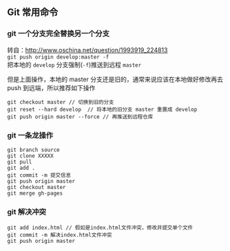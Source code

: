 ## Git 常用命令
### git 一个分支完全替换另一个分支
转自：http://www.oschina.net/question/1993919_224813   
`git push origin develop:master -f `   
把本地的 `develop` 分支强制(`-f`)推送到远程 `master`   
   
但是上面操作，本地的 master 分支还是旧的，通常来说应该在本地做好修改再去 push 到远端，所以推荐如下操作   
   
```
git checkout master // 切换到旧的分支   
git reset --hard develop  // 将本地的旧分支 master 重置成 develop
git push origin master --force // 再推送到远程仓库
```

### git 一条龙操作
```
git branch source
git clone XXXXX
git pull
git add .
git commit -m 提交信息
git push origin master
git checkout master
git merge gh-pages
```

### git 解决冲突
```
git add index.html // 假如是index.html文件冲突，修改并提交单个文件
git commit -m 解决index.html文件冲突
git push origin master
```
